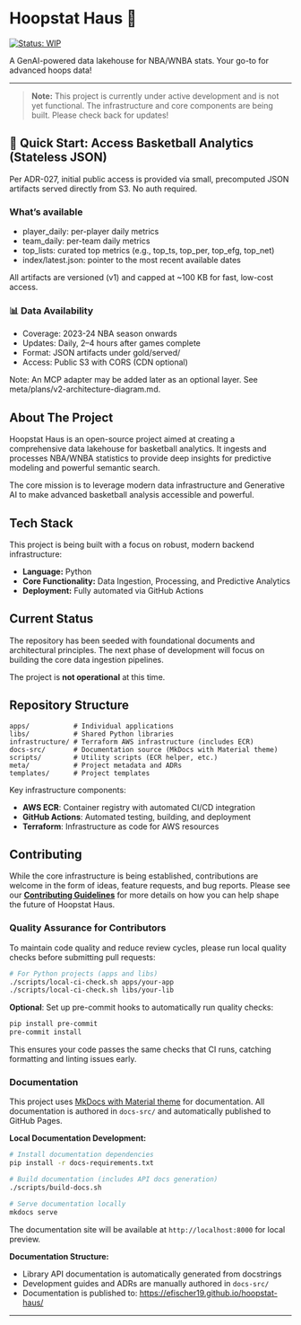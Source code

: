 # Hoopstat Haus 🏀

[![Status: WIP](https://img.shields.io/badge/status-work_in_progress-yellow.svg)](https://github.com/efischer19/hoopstat-haus)

A GenAI-powered data lakehouse for NBA/WNBA stats. Your go-to for advanced hoops data!

---

> **Note:** This project is currently under active development and is not yet functional. The infrastructure and core components are being built. Please check back for updates!

## 🚀 Quick Start: Access Basketball Analytics (Stateless JSON)

Per ADR-027, initial public access is provided via small, precomputed JSON artifacts served directly from S3. No auth required.

### What’s available
- player_daily: per-player daily metrics
- team_daily: per-team daily metrics
- top_lists: curated top metrics (e.g., top_ts, top_per, top_efg, top_net)
- index/latest.json: pointer to the most recent available dates

All artifacts are versioned (v1) and capped at ~100 KB for fast, low-cost access.

### 📊 Data Availability
- Coverage: 2023-24 NBA season onwards
- Updates: Daily, 2–4 hours after games complete
- Format: JSON artifacts under gold/served/
- Access: Public S3 with CORS (CDN optional)

Note: An MCP adapter may be added later as an optional layer. See meta/plans/v2-architecture-diagram.md.

## About The Project

Hoopstat Haus is an open-source project aimed at creating a comprehensive data lakehouse for basketball analytics. It ingests and processes NBA/WNBA statistics to provide deep insights for predictive modeling and powerful semantic search.

The core mission is to leverage modern data infrastructure and Generative AI to make advanced basketball analysis accessible and powerful.

## Tech Stack

This project is being built with a focus on robust, modern backend infrastructure:

* **Language:** Python
* **Core Functionality:** Data Ingestion, Processing, and Predictive Analytics
* **Deployment:** Fully automated via GitHub Actions

## Current Status

The repository has been seeded with foundational documents and architectural principles. The next phase of development will focus on building the core data ingestion pipelines.

The project is **not operational** at this time.

## Repository Structure

```
apps/           # Individual applications
libs/           # Shared Python libraries  
infrastructure/ # Terraform AWS infrastructure (includes ECR)
docs-src/       # Documentation source (MkDocs with Material theme)
scripts/        # Utility scripts (ECR helper, etc.)
meta/           # Project metadata and ADRs
templates/      # Project templates
```

Key infrastructure components:
- **AWS ECR**: Container registry with automated CI/CD integration
- **GitHub Actions**: Automated testing, building, and deployment
- **Terraform**: Infrastructure as code for AWS resources

## Contributing

While the core infrastructure is being established, contributions are welcome in the form of ideas, feature requests, and bug reports. Please see our **[Contributing Guidelines](.github/CONTRIBUTING.md)** for more details on how you can help shape the future of Hoopstat Haus.

### Quality Assurance for Contributors

To maintain code quality and reduce review cycles, please run local quality checks before submitting pull requests:

```bash
# For Python projects (apps and libs)
./scripts/local-ci-check.sh apps/your-app
./scripts/local-ci-check.sh libs/your-lib
```

**Optional**: Set up pre-commit hooks to automatically run quality checks:
```bash
pip install pre-commit
pre-commit install
```

This ensures your code passes the same checks that CI runs, catching formatting and linting issues early.

### Documentation

This project uses [MkDocs with Material theme](https://squidfunk.github.io/mkdocs-material/) for documentation. All documentation is authored in `docs-src/` and automatically published to GitHub Pages.

**Local Documentation Development:**
```bash
# Install documentation dependencies
pip install -r docs-requirements.txt

# Build documentation (includes API docs generation)
./scripts/build-docs.sh

# Serve documentation locally
mkdocs serve
```

The documentation site will be available at `http://localhost:8000` for local preview.

**Documentation Structure:**
- Library API documentation is automatically generated from docstrings
- Development guides and ADRs are manually authored in `docs-src/`
- Documentation is published to: https://efischer19.github.io/hoopstat-haus/

---
